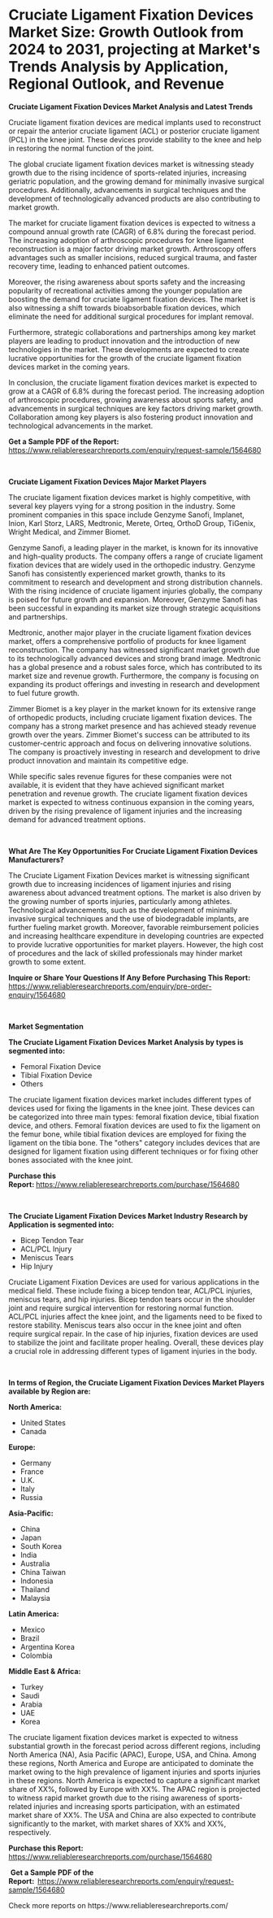 <p><h1>Cruciate Ligament Fixation Devices Market Size: Growth Outlook from 2024 to 2031, projecting at Market's Trends Analysis by Application, Regional Outlook, and Revenue</h1></p><p><strong>Cruciate Ligament Fixation Devices Market Analysis and Latest Trends</strong></p>
<p><p>Cruciate ligament fixation devices are medical implants used to reconstruct or repair the anterior cruciate ligament (ACL) or posterior cruciate ligament (PCL) in the knee joint. These devices provide stability to the knee and help in restoring the normal function of the joint.</p><p>The global cruciate ligament fixation devices market is witnessing steady growth due to the rising incidence of sports-related injuries, increasing geriatric population, and the growing demand for minimally invasive surgical procedures. Additionally, advancements in surgical techniques and the development of technologically advanced products are also contributing to market growth.</p><p>The market for cruciate ligament fixation devices is expected to witness a compound annual growth rate (CAGR) of 6.8% during the forecast period. The increasing adoption of arthroscopic procedures for knee ligament reconstruction is a major factor driving market growth. Arthroscopy offers advantages such as smaller incisions, reduced surgical trauma, and faster recovery time, leading to enhanced patient outcomes.</p><p>Moreover, the rising awareness about sports safety and the increasing popularity of recreational activities among the younger population are boosting the demand for cruciate ligament fixation devices. The market is also witnessing a shift towards bioabsorbable fixation devices, which eliminate the need for additional surgical procedures for implant removal.</p><p>Furthermore, strategic collaborations and partnerships among key market players are leading to product innovation and the introduction of new technologies in the market. These developments are expected to create lucrative opportunities for the growth of the cruciate ligament fixation devices market in the coming years.</p><p>In conclusion, the cruciate ligament fixation devices market is expected to grow at a CAGR of 6.8% during the forecast period. The increasing adoption of arthroscopic procedures, growing awareness about sports safety, and advancements in surgical techniques are key factors driving market growth. Collaboration among key players is also fostering product innovation and technological advancements in the market.</p></p>
<p><strong>Get a Sample PDF of the Report:&nbsp;</strong> <a href="https://www.reliableresearchreports.com/enquiry/request-sample/1564680">https://www.reliableresearchreports.com/enquiry/request-sample/1564680</a></p>
<p>&nbsp;</p>
<p><strong>Cruciate Ligament Fixation Devices Major Market Players</strong></p>
<p><p>The cruciate ligament fixation devices market is highly competitive, with several key players vying for a strong position in the industry. Some prominent companies in this space include Genzyme Sanofi, Implanet, Inion, Karl Storz, LARS, Medtronic, Merete, Orteq, OrthoD Group, TiGenix, Wright Medical, and Zimmer Biomet.</p><p>Genzyme Sanofi, a leading player in the market, is known for its innovative and high-quality products. The company offers a range of cruciate ligament fixation devices that are widely used in the orthopedic industry. Genzyme Sanofi has consistently experienced market growth, thanks to its commitment to research and development and strong distribution channels. With the rising incidence of cruciate ligament injuries globally, the company is poised for future growth and expansion. Moreover, Genzyme Sanofi has been successful in expanding its market size through strategic acquisitions and partnerships.</p><p>Medtronic, another major player in the cruciate ligament fixation devices market, offers a comprehensive portfolio of products for knee ligament reconstruction. The company has witnessed significant market growth due to its technologically advanced devices and strong brand image. Medtronic has a global presence and a robust sales force, which has contributed to its market size and revenue growth. Furthermore, the company is focusing on expanding its product offerings and investing in research and development to fuel future growth.</p><p>Zimmer Biomet is a key player in the market known for its extensive range of orthopedic products, including cruciate ligament fixation devices. The company has a strong market presence and has achieved steady revenue growth over the years. Zimmer Biomet's success can be attributed to its customer-centric approach and focus on delivering innovative solutions. The company is proactively investing in research and development to drive product innovation and maintain its competitive edge.</p><p>While specific sales revenue figures for these companies were not available, it is evident that they have achieved significant market penetration and revenue growth. The cruciate ligament fixation devices market is expected to witness continuous expansion in the coming years, driven by the rising prevalence of ligament injuries and the increasing demand for advanced treatment options.</p></p>
<p>&nbsp;</p>
<p><strong>What Are The Key Opportunities For Cruciate Ligament Fixation Devices Manufacturers?</strong></p>
<p><p>The Cruciate Ligament Fixation Devices market is witnessing significant growth due to increasing incidences of ligament injuries and rising awareness about advanced treatment options. The market is also driven by the growing number of sports injuries, particularly among athletes. Technological advancements, such as the development of minimally invasive surgical techniques and the use of biodegradable implants, are further fueling market growth. Moreover, favorable reimbursement policies and increasing healthcare expenditure in developing countries are expected to provide lucrative opportunities for market players. However, the high cost of procedures and the lack of skilled professionals may hinder market growth to some extent.</p></p>
<p><strong>Inquire or Share Your Questions If Any Before Purchasing This Report:</strong> <a href="https://www.reliableresearchreports.com/enquiry/pre-order-enquiry/1564680">https://www.reliableresearchreports.com/enquiry/pre-order-enquiry/1564680</a></p>
<p>&nbsp;</p>
<p><strong>Market Segmentation</strong></p>
<p><strong>The Cruciate Ligament Fixation Devices Market Analysis by types is segmented into:</strong></p>
<p><ul><li>Femoral Fixation Device</li><li>Tibial Fixation Device</li><li>Others</li></ul></p>
<p><p>The cruciate ligament fixation devices market includes different types of devices used for fixing the ligaments in the knee joint. These devices can be categorized into three main types: femoral fixation device, tibial fixation device, and others. Femoral fixation devices are used to fix the ligament on the femur bone, while tibial fixation devices are employed for fixing the ligament on the tibia bone. The "others" category includes devices that are designed for ligament fixation using different techniques or for fixing other bones associated with the knee joint.</p></p>
<p><strong>Purchase this Report:&nbsp;</strong><a href="https://www.reliableresearchreports.com/purchase/1564680">https://www.reliableresearchreports.com/purchase/1564680</a></p>
<p>&nbsp;</p>
<p><strong>The Cruciate Ligament Fixation Devices Market Industry Research by Application is segmented into:</strong></p>
<p><ul><li>Bicep Tendon Tear</li><li>ACL/PCL Injury</li><li>Meniscus Tears</li><li>Hip Injury</li></ul></p>
<p><p>Cruciate Ligament Fixation Devices are used for various applications in the medical field. These include fixing a bicep tendon tear, ACL/PCL injuries, meniscus tears, and hip injuries. Bicep tendon tears occur in the shoulder joint and require surgical intervention for restoring normal function. ACL/PCL injuries affect the knee joint, and the ligaments need to be fixed to restore stability. Meniscus tears also occur in the knee joint and often require surgical repair. In the case of hip injuries, fixation devices are used to stabilize the joint and facilitate proper healing.  Overall, these devices play a crucial role in addressing different types of ligament injuries in the body.</p></p>
<p>&nbsp;</p>
<p><strong>In terms of Region, the Cruciate Ligament Fixation Devices Market Players available by Region are:</strong></p>
<p>
    <p> <strong> North America: </strong>
        <ul>
            <li>United States</li>
            <li>Canada</li>
        </ul>
        </p> 
    <p> <strong> Europe: </strong>
        <ul>
            <li>Germany</li>
            <li>France</li>
            <li>U.K.</li>
            <li>Italy</li>
            <li>Russia</li>
        </ul>
        </p> 
    <p> <strong> Asia-Pacific: </strong>
        <ul>
            <li>China</li>
            <li>Japan</li>
            <li>South Korea</li>
            <li>India</li>
            <li>Australia</li>
            <li>China Taiwan</li>
            <li>Indonesia</li>
            <li>Thailand</li>
            <li>Malaysia</li>
        </ul>
        </p> 
    <p> <strong> Latin America: </strong>
        <ul>
            <li>Mexico</li>
            <li>Brazil</li>
            <li>Argentina Korea</li>
            <li>Colombia</li>
        </ul>
        </p> 
    <p> <strong> Middle East & Africa: </strong>
        <ul>
            <li>Turkey</li>
            <li>Saudi</li>
            <li>Arabia</li>
            <li>UAE</li>
            <li>Korea</li>
        </ul>
    </p>
    </p>
<p><p>The cruciate ligament fixation devices market is expected to witness substantial growth in the forecast period across different regions, including North America (NA), Asia Pacific (APAC), Europe, USA, and China. Among these regions, North America and Europe are anticipated to dominate the market owing to the high prevalence of ligament injuries and sports injuries in these regions. North America is expected to capture a significant market share of XX%, followed by Europe with XX%. The APAC region is projected to witness rapid market growth due to the rising awareness of sports-related injuries and increasing sports participation, with an estimated market share of XX%. The USA and China are also expected to contribute significantly to the market, with market shares of XX% and XX%, respectively.</p></p>
<p><strong>Purchase this Report: </strong><a href="https://www.reliableresearchreports.com/purchase/1564680">https://www.reliableresearchreports.com/purchase/1564680</a></p>
<p>&nbsp;<strong>Get a Sample PDF of the Report:&nbsp;&nbsp;</strong><a href="https://www.reliableresearchreports.com/enquiry/request-sample/1564680">https://www.reliableresearchreports.com/enquiry/request-sample/1564680</a></p>
<p><strong></strong></p>
<p>Check more reports on https://www.reliableresearchreports.com/</p>